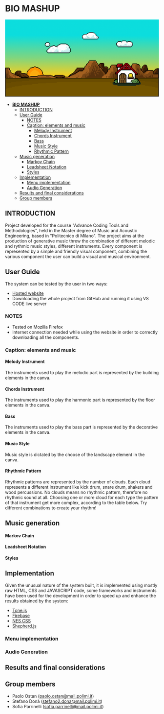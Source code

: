 # **BIO MASHUP**


![](./GitAssets/casaPIXEL.png)

- [**BIO MASHUP**](#bio-mashup)
  - [INTRODUCTION](#introduction)
  - [User Guide](#user-guide)
    - [NOTES](#notes)
    - [Caption: elements and music](#caption-elements-and-music)
      - [Melody Instrument](#melody-instrument)
      - [Chords Instrument](#chords-instrument)
      - [Bass](#bass)
      - [Music Style](#music-style)
      - [Rhythmic Pattern](#rhythmic-pattern)
  - [Music generation](#music-generation)
      - [Markov Chain](#markov-chain)
      - [Leadsheet Notation](#leadsheet-notation)
      - [Styles](#styles)
  - [Implementation](#implementation)
    - [Menu implementation](#menu-implementation)
    - [Audio Generation](#audio-generation)
  - [Results and final considerations](#results-and-final-considerations)
  - [Group members](#group-members)

## INTRODUCTION
  Project developed for the course "Advance Coding Tools and Methodologies", held in the Master degree of Music and Acoustic Engineering, based in "Politecnico di Milano". 
  The project aims at the production of generative music threw the combination of different melodic and rythmic music styles, different instruments. Every component is represented by a simple and friendly visual component, combining the various component the user can build a visual and musical environment.


## User Guide

The system can be tested by the user in two ways: 
- [Hosted website](https://pox17.github.io/ACTAMProject/)
- Downloading the whole project from GitHub and running it using VS CODE live server

### NOTES 
- Tested on Mozilla Firefox
- Internet connection needed while using the website in order to correctly downloading all the components.

### Caption: elements and music

#### Melody Instrument
The instruments used to play the melodic part is represented by the building elements in the canva.

#### Chords Instrument
The instruments used to play the harmonic part is represented by the floor elements in the canva.

#### Bass
The instruments used to play the bass part is represented by the decorative elements in the canva.

#### Music Style
Music style is dictated by the choose of the landscape element in the canva.

#### Rhythmic Pattern
Rhythmic patterns are represented by the number of clouds. Each cloud represents a different instrument like kick drum, snare drum, shakers and wood percussions. No clouds means no rhythmic pattern, therefore no rhythmic sound at all. Choosing one or more cloud for each type the pattern of that instrument get more complex, according to the table below. Try different combinations to create your rhythm!

## Music generation 

#### Markov Chain
#### Leadsheet Notation
#### Styles

## Implementation
 Given the unusual nature of the system built, it is implemented using mostly raw HTML, CSS and JAVASCRIPT code, some frameworks and instruments have been used for the development in order to speed up and enhance the results obtained by the system: 

- [Tone.js](https://tonejs.github.io/)
- [Firebase](https://firebase.google.com/)
- [NES CSS](https://nostalgic-css.github.io/NES.css/)
- [Shepherd.js](https://shepherdjs.dev/)


### Menu implementation

### Audio Generation

## Results and final considerations

## Group members
- Paolo Ostan (paolo.ostan@mail.polimi.it)
- Stefano Donà (stefano2.dona@mail.polimi.it) 
- Sofia Parrinelli (sofia.parrinelli@mail.polimi.it)


